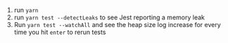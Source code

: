 1. run `yarn`
1. run `yarn test --detectLeaks` to see Jest reporting a memory leak
1. Run `yarn test --watchAll` and see the heap size log increase for every time you hit `enter` to rerun tests
